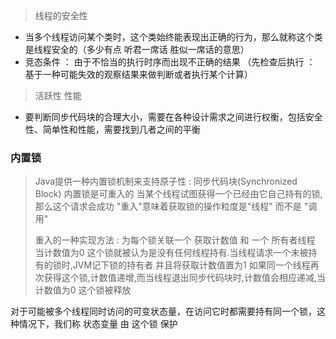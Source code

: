 > 线程的安全性
- 当多个线程访问某个类时，这个类始终能表现出正确的行为，那么就称这个类是线程安全的（多少有点 听君一席话 胜似一席话的意思）
- 竞态条件 ： 由于不恰当的执行时序而出现不正确的结果 （先检查后执行 ： 基于一种可能失效的观察结果来做判断或者执行某个计算）
> 活跃性
> 性能
- 要判断同步代码块的合理大小，需要在各种设计需求之间进行权衡，包括安全性、简单性和性能，需要找到几者之间的平衡


### 内置锁
> Java提供一种内置锁机制来支持原子性 : 同步代码块(Synchronized Block)
> 内置锁是可重入的  当某个线程试图获得一个已经由它自己持有的锁,那么这个请求会成功
> "重入"意味着获取锁的操作粒度是"线程" 而不是 "调用"
>
> 重入的一种实现方法 : 为每个锁关联一个 获取计数值 和 一个 所有者线程 当计数值为0 这个锁就被认为是没有任何线程持有.当线程请求一个未被持有的锁时,JVM记下锁的持有者 并且将获取计数值置为1 如果同一个线程再次获得这个锁,计数值递增,而当线程退出同步代码块时,计数值会相应递减,当计数值为0 这个锁被释放

对于可能被多个线程同时访问的可变状态量，在访问它时都需要持有同一个锁，这种情况下，我们称 状态变量 由 这个锁 保护